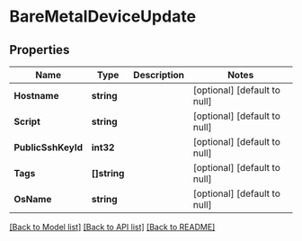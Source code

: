 # BareMetalDeviceUpdate

## Properties
Name | Type | Description | Notes
------------ | ------------- | ------------- | -------------
**Hostname** | **string** |  | [optional] [default to null]
**Script** | **string** |  | [optional] [default to null]
**PublicSshKeyId** | **int32** |  | [optional] [default to null]
**Tags** | **[]string** |  | [optional] [default to null]
**OsName** | **string** |  | [optional] [default to null]

[[Back to Model list]](../README.md#documentation-for-models) [[Back to API list]](../README.md#documentation-for-api-endpoints) [[Back to README]](../README.md)


